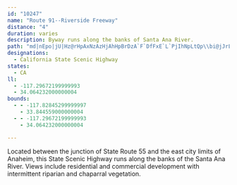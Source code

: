 ```yaml
---
id: "10247"
name: "Route 91--Riverside Freeway"
distance: "4"
duration: varies
description: Byway runs along the banks of Santa Ana River.
path: "md|nEpo|jU|Hz@rHpAxNzAzHjAhHpBrDzA`F`DfFxE`L`PjIhNpLtQp\\bi@jJrLj`AxhAzLfNrCnC`i@pe@~QzM`^pS|RzLbh@nZrCrA|YbQ~KzGzJzGvGpDhCdBhCfCpCzDrF`LjBfCzGlEtL`HbErC|C`D`LlM`EjDxDnBxFdAv@DlHpBvSpLvOrIjDzAnCbA|F`AvTl@bLJ`Fx@pExApGdE~A~AvMjSvBxBzAlAjF~ChEvAdKhClAf@rDjCxB~BnP|VlVp_@lBbDvPf^lSrc@bBzCj\\fs@~M|Xl[pq@pZrn@jOp\\`LjUb_@bx@|EfJ~DbJtHfOtCfI|@~ClH~Z|@`GXlE~@fGrBtJ~BdHzH|QbAvDhAtFt@hGb@xG?fJyAhQs@rMEnL`@tHb@lDl@xDfBzGtBjF`{@~}BnApDpB`IpAbEnApIr@tIxCv_BlAtNn@tEbE`VXlA|EvWxCzN\\~B`@zFHhFIdDa@tJgBp^i@lH_Enz@gCfd@kA|U[hJLvGNhExAzSbDh\\`End@NxHGdEcFvt@sAbUi@tHg@fFa@xBiGhWwE|Sy@hIOpG?tERrFZtE|WbeBlB`LrA~EbDhI~BxD`U~X`KdLbDhFrAzCdAdDpGnXhB|K^`DV~CT|ECzDOlE]fEa@lCyAlHaB`GuQlh@o@~By@dEi@tHErGNzEb@lE~ArI~DnLvHpRtMda@hB~DpBzFhBzGt@~GRfKU|ImC`i@e@jE}@nFuQts@wArJWjDQrDAzHd@fI`Jf~@b@rLh@nXTfDlBtLx@rC|EpM~DlJ|z@zyBdFzMz@xCzAzGf@jERnE_@d][hv@J`GxAdMx@`DdBxEvC|FbCvDpGnHjMnPhCrExCzHfEzM`@jCzDjQN|A?zAUxCSdA"
designations:
  - California State Scenic Highway
states:
  - CA
ll:
  - -117.29672199999993
  - 34.064232000000004
bounds:
  - - -117.82845299999997
    - 33.844559000000004
  - - -117.29672199999993
    - 34.064232000000004

---
```


Located between the junction of State Route 55 and the east city limits of Anaheim, this State Scenic Highway runs along the banks of the Santa Ana River. Views include residential and commercial development with intermittent riparian and chaparral vegetation.
